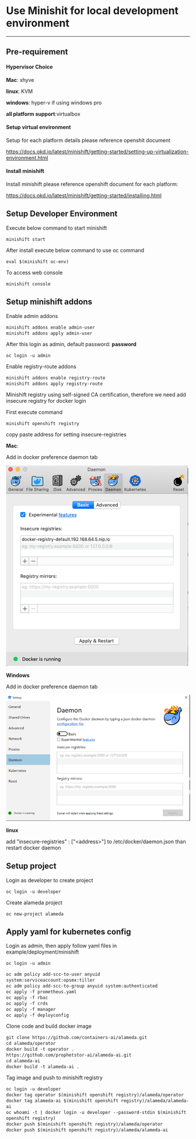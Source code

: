 # Use Minishit for local development environment

---

## Pre-requirement

#### Hypervisor Choice

**Mac**: xhyve

**linux**: KVM

**windows**: hyper-v if using windows pro

**all platform support**:virtualbox

#### Setup virtual environment
Setup for each platform details please reference openshit document

https://docs.okd.io/latest/minishift/getting-started/setting-up-virtualization-environment.html

#### Install minishift

Install minishift please reference openshift document for each platform:

https://docs.okd.io/latest/minishift/getting-started/installing.html

## Setup Developer Environment

Execute below command to start minishift
```
minishift start
```

After install execute below command to use oc command
```
eval $(minishift oc-env)
```
To access web console
```
minishift console
```

## Setup minishift addons

Enable admin addons
```
minishift addons enable admin-user
minishift addons apply admin-user
```

After this login as admin, default password: **password**

```
oc login -u admin
```

Enable registry-route addons

```
minishift addons enable registry-route
minishift addons apply registry-route
```

Minishift registry using self-signed CA certification,
therefore we need add insecure registry for docker login

First execute command
```
minishift openshift registry
```
copy paste address for setting insecure-registries

**Mac**:

Add in docker preference daemon tab

![mac](img/mac.png "mac")

**Windows**

Add in docker preference daemon tab

![windows](img/windows.png "windows")

**linux**

add "insecure-registries" : ["<address\>"] to /etc/docker/daemon.json
than restart docker daemon

## Setup project

Login as developer to create project
```
oc login -u developer
```
Create alameda project
```
oc new-project alameda
```

## Apply yaml for kubernetes config

Login as admin, then apply follow yaml files in example/deployment/minishift

```
oc login -u admin
```
```
oc adm policy add-scc-to-user anyuid system:serviceaccount:opsmx:tiller
oc adm policy add-scc-to-group anyuid system:authenticated
oc apply -f prometheus.yaml
oc apply -f rbac
oc apply -f crds
oc apply -f manager
oc apply -f deployconfig
```

Clone code and build docker image
```
git clone https://github.com/containers-ai/alameda.git
cd alameda/operator
docker build -t operator .
https://github.com/prophetstor-ai/alameda-ai.git
cd alameda-ai
docker build -t alameda-ai .
```
Tag image and push to minishift registry
```
oc login -u developer
docker tag operator $(minishift openshift registry)/alameda/operator
docker tag alameda-ai $(minishift openshift registry)/alameda/alameda-ai
oc whoami -t | docker login -u developer --password-stdin $(minishift openshift registry)
docker push $(minishift openshift registry)/alameda/operator
docker push $(minishift openshift registry)/alameda/alameda-ai
```
